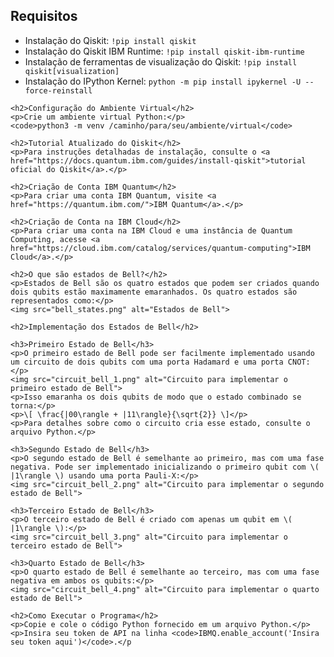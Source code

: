 
</head>
<body>
    <h2>Requisitos</h2>
    <ul>
        <li>Instalação do Qiskit: <code>!pip install qiskit</code></li>
        <li>Instalação do Qiskit IBM Runtime: <code>!pip install qiskit-ibm-runtime</code></li>
        <li>Instalação de ferramentas de visualização do Qiskit: <code>!pip install qiskit[visualization]</code></li>
        <li>Instalação do IPython Kernel: <code>python -m pip install ipykernel -U --force-reinstall</code></li>
    </ul>

    <h2>Configuração do Ambiente Virtual</h2>
    <p>Crie um ambiente virtual Python:</p>
    <code>python3 -m venv /caminho/para/seu/ambiente/virtual</code>

    <h2>Tutorial Atualizado do Qiskit</h2>
    <p>Para instruções detalhadas de instalação, consulte o <a href="https://docs.quantum.ibm.com/guides/install-qiskit">tutorial oficial do Qiskit</a>.</p>

    <h2>Criação de Conta IBM Quantum</h2>
    <p>Para criar uma conta IBM Quantum, visite <a href="https://quantum.ibm.com/">IBM Quantum</a>.</p>

    <h2>Criação de Conta na IBM Cloud</h2>
    <p>Para criar uma conta na IBM Cloud e uma instância de Quantum Computing, acesse <a href="https://cloud.ibm.com/catalog/services/quantum-computing">IBM Cloud</a>.</p>

    <h2>O que são estados de Bell?</h2>
    <p>Estados de Bell são os quatro estados que podem ser criados quando dois qubits estão maximamente emaranhados. Os quatro estados são representados como:</p>
    <img src="bell_states.png" alt="Estados de Bell">

    <h2>Implementação dos Estados de Bell</h2>

    <h3>Primeiro Estado de Bell</h3>
    <p>O primeiro estado de Bell pode ser facilmente implementado usando um circuito de dois qubits com uma porta Hadamard e uma porta CNOT:</p>
    <img src="circuit_bell_1.png" alt="Circuito para implementar o primeiro estado de Bell">
    <p>Isso emaranha os dois qubits de modo que o estado combinado se torna:</p>
    <p>\[ \frac{|00\rangle + |11\rangle}{\sqrt{2}} \]</p>
    <p>Para detalhes sobre como o circuito cria esse estado, consulte o arquivo Python.</p>

    <h3>Segundo Estado de Bell</h3>
    <p>O segundo estado de Bell é semelhante ao primeiro, mas com uma fase negativa. Pode ser implementado inicializando o primeiro qubit com \( |1\rangle \) usando uma porta Pauli-X:</p>
    <img src="circuit_bell_2.png" alt="Circuito para implementar o segundo estado de Bell">

    <h3>Terceiro Estado de Bell</h3>
    <p>O terceiro estado de Bell é criado com apenas um qubit em \( |1\rangle \):</p>
    <img src="circuit_bell_3.png" alt="Circuito para implementar o terceiro estado de Bell">

    <h3>Quarto Estado de Bell</h3>
    <p>O quarto estado de Bell é semelhante ao terceiro, mas com uma fase negativa em ambos os qubits:</p>
    <img src="circuit_bell_4.png" alt="Circuito para implementar o quarto estado de Bell">

    <h2>Como Executar o Programa</h2>
    <p>Copie e cole o código Python fornecido em um arquivo Python.</p>
    <p>Insira seu token de API na linha <code>IBMQ.enable_account('Insira seu token aqui')</code>.</p
